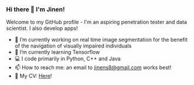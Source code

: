### Hi there 👋 I'm Jinen!

Welcome to my GitHub profile - I'm an aspiring penetration tester and data scientist. I also develop apps!

- 🔭 I’m currently working on real time image segmentation for the benefit of the navigation of visually impaired individuals
- 🌱 I’m currently learning Tensorflow
- 💻 I code primarily in Python, C++ and Java
- 📫 How to reach me: an email to jinens8@gmail.com works best!
- 💾 My CV: [Here](https://github.com/jinensetpal/jinensetpal/raw/master/Curriculum_Vitae.pdf)!
